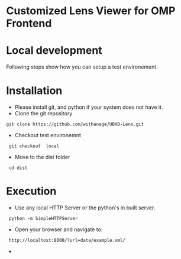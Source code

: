 Customized Lens Viewer for OMP Frontend
========
# Local development
Following steps show how you can setup a test environement.
# Installation
 * Please install git,  and python if your system does not have it.
 * Clone the  git repository
 ```
 git clone https://github.com/withanage/UBHD-Lens.git
 ```
 * Checkout  test environemnt
 ```
  git checkout  local
  ```
 * Move to the dist folder 
 ```
  cd dist
 ```

# Execution
 * Use any local HTTP Server or the python's in built server.
 ```
  python -m SimpleHTTPServer
 ```
 * Open your browser and navigate to:
 ```
  http://localhost:8000/?url=data/example.xml/
 ```
 * 
 



